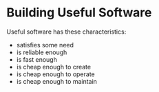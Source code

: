# Building Useful Software

Useful software has these characteristics:

- satisfies some need
- is reliable enough
- is fast enough
- is cheap enough to create
- is cheap enough to operate
- is cheap enough to maintain
